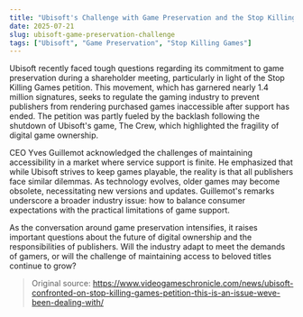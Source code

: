 ```yaml
---
title: "Ubisoft's Challenge with Game Preservation and the Stop Killing Games Movement"
date: 2025-07-21
slug: ubisoft-game-preservation-challenge
tags: ["Ubisoft", "Game Preservation", "Stop Killing Games"]
---
```


Ubisoft recently faced tough questions regarding its commitment to game preservation during a shareholder meeting, particularly in light of the Stop Killing Games petition. This movement, which has garnered nearly 1.4 million signatures, seeks to regulate the gaming industry to prevent publishers from rendering purchased games inaccessible after support has ended. The petition was partly fueled by the backlash following the shutdown of Ubisoft's game, The Crew, which highlighted the fragility of digital game ownership.

CEO Yves Guillemot acknowledged the challenges of maintaining accessibility in a market where service support is finite. He emphasized that while Ubisoft strives to keep games playable, the reality is that all publishers face similar dilemmas. As technology evolves, older games may become obsolete, necessitating new versions and updates. Guillemot's remarks underscore a broader industry issue: how to balance consumer expectations with the practical limitations of game support.

As the conversation around game preservation intensifies, it raises important questions about the future of digital ownership and the responsibilities of publishers. Will the industry adapt to meet the demands of gamers, or will the challenge of maintaining access to beloved titles continue to grow?
> Original source: https://www.videogameschronicle.com/news/ubisoft-confronted-on-stop-killing-games-petition-this-is-an-issue-weve-been-dealing-with/